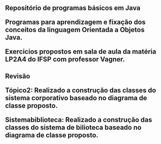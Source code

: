 <h2>Repositório de programas básicos em Java 

<p>Programas para aprendizagem e fixação dos conceitos da linguagem Orientada a Objetos Java. 
<p>Exercicios propostos em sala de aula da matéria LP2A4 do IFSP com professor Vagner. 

<h2>Revisão

<p> Tópico2: Realizado a construção das classes do sistema corporativo baseado no diagrama de classe proposto.

<p> Sistemabiblioteca: Realizado a construção das classes do sistema de bilioteca baseado no diagrama de classe proposto.
